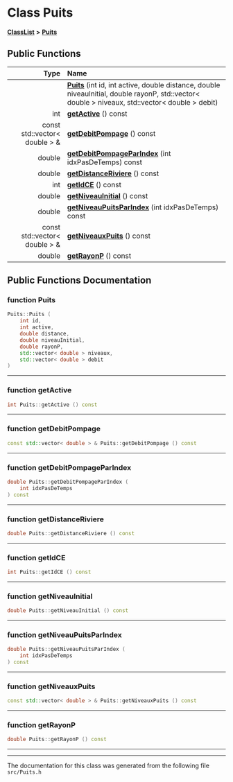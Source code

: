 

# Class Puits



[**ClassList**](annotated.md) **>** [**Puits**](classPuits.md)










































## Public Functions

| Type | Name |
| ---: | :--- |
|   | [**Puits**](#function-puits) (int id, int active, double distance, double niveauInitial, double rayonP, std::vector&lt; double &gt; niveaux, std::vector&lt; double &gt; debit) <br> |
|  int | [**getActive**](#function-getactive) () const<br> |
|  const std::vector&lt; double &gt; & | [**getDebitPompage**](#function-getdebitpompage) () const<br> |
|  double | [**getDebitPompageParIndex**](#function-getdebitpompageparindex) (int idxPasDeTemps) const<br> |
|  double | [**getDistanceRiviere**](#function-getdistanceriviere) () const<br> |
|  int | [**getIdCE**](#function-getidce) () const<br> |
|  double | [**getNiveauInitial**](#function-getniveauinitial) () const<br> |
|  double | [**getNiveauPuitsParIndex**](#function-getniveaupuitsparindex) (int idxPasDeTemps) const<br> |
|  const std::vector&lt; double &gt; & | [**getNiveauxPuits**](#function-getniveauxpuits) () const<br> |
|  double | [**getRayonP**](#function-getrayonp) () const<br> |




























## Public Functions Documentation




### function Puits 

```C++
Puits::Puits (
    int id,
    int active,
    double distance,
    double niveauInitial,
    double rayonP,
    std::vector< double > niveaux,
    std::vector< double > debit
) 
```




<hr>



### function getActive 

```C++
int Puits::getActive () const
```




<hr>



### function getDebitPompage 

```C++
const std::vector< double > & Puits::getDebitPompage () const
```




<hr>



### function getDebitPompageParIndex 

```C++
double Puits::getDebitPompageParIndex (
    int idxPasDeTemps
) const
```




<hr>



### function getDistanceRiviere 

```C++
double Puits::getDistanceRiviere () const
```




<hr>



### function getIdCE 

```C++
int Puits::getIdCE () const
```




<hr>



### function getNiveauInitial 

```C++
double Puits::getNiveauInitial () const
```




<hr>



### function getNiveauPuitsParIndex 

```C++
double Puits::getNiveauPuitsParIndex (
    int idxPasDeTemps
) const
```




<hr>



### function getNiveauxPuits 

```C++
const std::vector< double > & Puits::getNiveauxPuits () const
```




<hr>



### function getRayonP 

```C++
double Puits::getRayonP () const
```




<hr>

------------------------------
The documentation for this class was generated from the following file `src/Puits.h`

